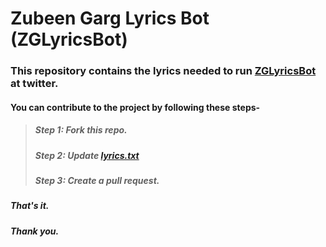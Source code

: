 # Zubeen Garg Lyrics Bot (ZGLyricsBot)
### This repository contains the lyrics needed to run [ZGLyricsBot](twitter.com/ZGLyricsBot) at twitter.
#### You can contribute to the project by following these steps-
> #####                                    Step 1: Fork this repo.
> #####                                    Step 2: Update [lyrics.txt](https://github.com/borahabhigyan/zglyricsbot/blob/main/lyrics.txt)
> #####                                    Step 3: Create a pull request.
##### That's it.
##### Thank you.
